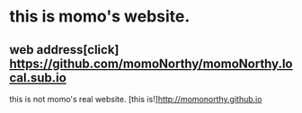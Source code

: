 # this is momo's website.
## web address[click] https://github.com/momoNorthy/momoNorthy.local.sub.io
this is not momo's real website.
[this is!]http://momonorthy.github.io
